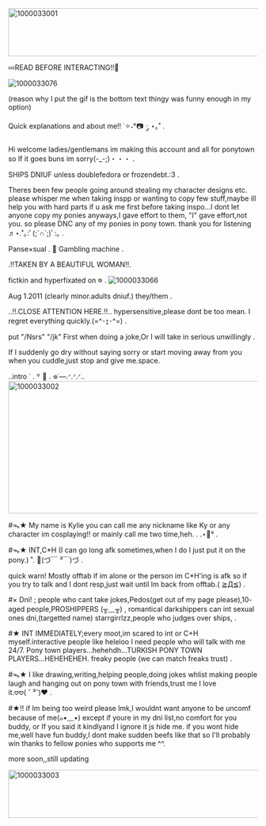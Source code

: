<img width="640" height="97" alt="1000033001" src="https://github.com/user-attachments/assets/ce72b6aa-92ee-4cd2-8239-5f663677dff1" />


💤READ BEFORE INTERACTING!!🎀

![1000033076](https://github.com/user-attachments/assets/0afd9618-c935-4ae9-915e-1309f1c9dfe1)

(reason why I put the gif is the bottom text thingy was funny enough in my option)


Quick explanations and about me!! ˙✧˖°📷 ༘ ⋆｡˚ .

Hi welcome ladies/gentlemans im making this account and all for ponytown so If it goes buns im sorry(⁠-⁠_⁠-⁠;⁠)⁠・⁠・⁠・ .

SHIPS DNIUF unless doublefedora or frozendebt.:3 .

Theres been few people going around stealing my character designs etc. please whisper me when taking inspp or wanting to copy few stuff,maybe ill help you with hard parts if u ask me first before taking inspo...I dont let anyone copy my ponies anyways,I gave effort to them, "I" gave effort,not you. so please DNC any of my ponies in pony town. thank you for listening ♬⋆.˚｡⁠:ﾟ⁠(⁠;⁠´⁠∩⁠`⁠;⁠)ﾟ⁠:⁠｡ .

Panse×sual . 🎰 Gambling machine .

.!!TAKEN BY A BEAUTIFUL WOMAN!!.

fictkin and hyperfixated on ꥟ .
![1000033066](https://github.com/user-attachments/assets/83e74ac9-248a-4175-a4f3-76267be8c369)



Aug 1.2011 (clearly minor.adults dniuf.) they/them .

  ..!!.CLOSE ATTENTION HERE.!!..
hypersensitive,please dont be too mean. I regret everything quickly.(⁠=⁠^⁠･⁠ｪ⁠･⁠^⁠=⁠) .

put "/Nsrs" "/jk" First when doing a joke,Or I will take in serious unwillingly .

If I suddenly go dry without saying sorry or start moving away from you when you cuddle,just stop and give me.space.

..intro ˙ . ꒷ 🍰 . 𖦹˙—.ᐟ.ᐟ.ᐟ..
<img width="800" height="267" alt="1000033002" src="https://github.com/user-attachments/assets/3a116540-d5fc-48cb-b4c8-33060fd8d8bd" />


#ᯓ★ My name is Kylie you can call me any nickname like Ky or any character im cosplaying!! or mainly call me two time,heh. . .⋆🐾° .

#ᯓ★ INT,C*H (I can go long afk sometimes,when I do I just put it on the pony.) ˚. 🌈(⁠づ⁠￣⁠ ⁠³⁠￣⁠)⁠づ .

quick warn! Mostly offtab if im alone or the person im C*H'ing is afk so if you try to talk and I dont resp,just wait until Im back from offtab.(⁠ ⁠≧⁠Д⁠≦⁠) .

#× Dni! ; people who cant take jokes,Pedos(get out of my page please),10- aged people,PROSHIPPERS (╥﹏╥) , romantical darkshippers can int sexual ones dni,(targetted name) starrgirrlzz,people who judges over ships,  .

#★ INT IMMEDIATELY;every moot,im scared to int or C+H myself.interactive people like heleloo I need people who will talk with me 24/7. Pony town players...hehehdh...TURKISH PONY TOWN PLAYERS...HEHEHEHEH. freaky people (we can match freaks trust) .

#ᯓ★ I like drawing,writing,helping people,doing jokes whlist making people laugh and hanging out on pony town with friends,trust me I love it.𖹭𖹭(⁠ ⁠˘⁠ ⁠³⁠˘⁠)⁠♥ .

#★!! if Im being too weird please lmk,I wouldnt want anyone to be uncomf because of me(⁠๑⁠•⁠﹏⁠•⁠) except if youre in my dni list,no comfort for you buddy, or If you said it kindlyand I ignore it js hide me. if you wont hide me,well have fun buddy,I dont make sudden beefs like that so I'll probably win thanks to fellow ponies who supports me ^^.

more soon,,still updating

<img width="640" height="97" alt="1000033003" src="https://github.com/user-attachments/assets/f2d7c3d9-6f34-450b-bd54-51ea1571b1aa" />



<!--
**TW0-T1ME/TW0-T1ME** is a ✨ _special_ ✨ repository because its `README.md` (this file) appears on your GitHub profile.

Here are some ideas to get you started:

- 🔭 I’m currently working on ...
- 🌱 I’m currently learning ...
- 👯 I’m looking to collaborate on ...
- 🤔 I’m looking for help with ...
- 💬 Ask me about ...
- 📫 How to reach me: ...
- 😄 Pronouns: ...
- ⚡ Fun fact: ...
-->
